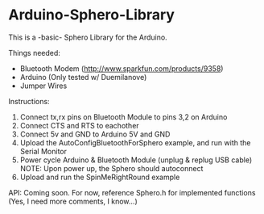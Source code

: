Arduino-Sphero-Library
======================

This is a -basic- Sphero Library for the Arduino.

Things needed:
 * Bluetooth Modem (http://www.sparkfun.com/products/9358)
 * Arduino (Only tested w/ Duemilanove)
 * Jumper Wires

Instructions: 
 1) Connect tx,rx pins on Bluetooth Module to pins 3,2 on Arduino
 2) Connect CTS and RTS to eachother
 3) Connect 5v and GND to Arduino 5V and GND
 4) Upload the AutoConfigBluetoothForSphero example, and run with the Serial Monitor
 5) Power cycle Arduino & Bluetooth Module (unplug & replug USB cable)
      NOTE: Upon power up, the Sphero should autoconnect
 6) Upload and run the SpinMeRightRound example
 
API:
 Coming soon. For now, reference Sphero.h for implemented functions (Yes, I need more comments, I know...)
